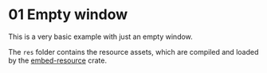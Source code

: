 # 01 Empty window

This is a very basic example with just an empty window.

The `res` folder contains the resource assets, which are compiled and loaded by the [embed-resource](https://crates.io/crates/embed-resource) crate.
